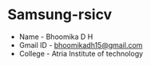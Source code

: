 # Samsung-rsicv
- Name - Bhoomika D H
- Gmail ID - bhoomikadh15@gmail.com
- College - Atria Institute of technology
